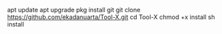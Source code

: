 apt update
apt upgrade
pkg install git
git clone https://github.com/ekadanuarta/Tool-X.git
cd Tool-X
chmod +x install
sh install
